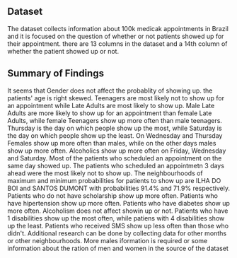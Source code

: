 ## Dataset 

The dataset collects information about 100k medicak appointments in Brazil and it is focused on the question of whether or not patients showed up for their appointment. there are 13 columns in the dataset and a 14th column of whether the patient showed up or not.

## Summary of Findings

It seems that Gender does not affect the probablity of showing up. the patients' age is right skewed. Teenagers are most likely not to show up for an appointment while Late Adults are most likely to show up. Male Late Adults are more likely to show up for an appointment than female Late Adults, while female Teenagers show up more often than male teenagers. Thursday is the day on which people show up the most, while Saturday is the day on which people show up the least. On Wednesday and Thursday Females show up more often than males, while on the other days males show up more often. Alcoholics show up more often on Friday, Wednesday and Saturday. Most of the patients who scheduled an appointment on the same day showed up. The patients who scheduled an appointmetn 3 days ahead were the most likely not to show up. The neighbourhoods of maximum and minimum probabilities for patients to show up are ILHA DO BOI and SANTOS DUMONT with probabilities 91.4% and 71.9% respectively. Patients who do not have scholarship show up more often. Patients who have hipertension show up more often. Patients who have diabetes show up more often. Alcoholism does not affect showin up or not. Patients who have 1 disabilities show up the most often, while patiens with 4 disabilities show up the least. Patients who received SMS show up less often than those who didn't. Additional research can be done by collecting data for other months or other neighbourhoods. More males iformation is required or some information about the ration of men and women in the source of the dataset
